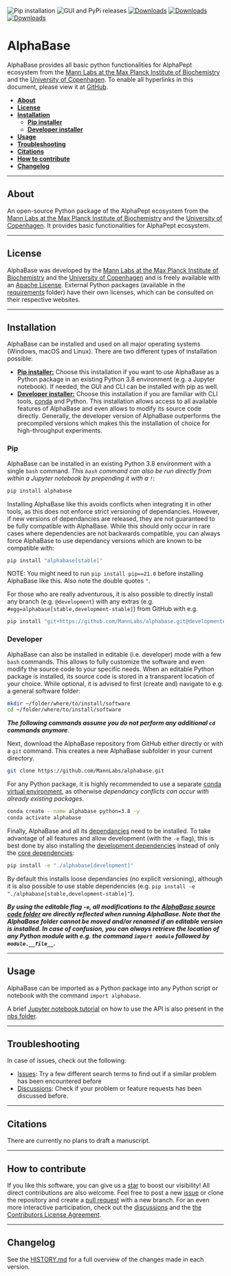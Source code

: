 ![Pip installation](https://github.com/MannLabs/alphabase/workflows/Default%20installation%20and%20tests/badge.svg)
![GUI and PyPi releases](https://github.com/MannLabs/alphabase/workflows/Publish%20on%20PyPi%20and%20release%20on%20GitHub/badge.svg)
[![Downloads](https://pepy.tech/badge/alphabase)](https://pepy.tech/project/alphabase)
[![Downloads](https://pepy.tech/badge/alphabase/month)](https://pepy.tech/project/alphabase)
[![Downloads](https://pepy.tech/badge/alphabase/week)](https://pepy.tech/project/alphabase)


# AlphaBase
AlphaBase provides all basic python functionalities for AlphaPept ecosystem from the [Mann Labs at the Max Planck Institute of Biochemistry](https://www.biochem.mpg.de/mann) and the [University of Copenhagen](https://www.cpr.ku.dk/research/proteomics/mann/). To enable all hyperlinks in this document, please view it at [GitHub](https://github.com/MannLabs/alphabase).

* [**About**](#about)
* [**License**](#license)
* [**Installation**](#installation)
  * [**Pip installer**](#pip)
  * [**Developer installer**](#developer)
* [**Usage**](#usage)
* [**Troubleshooting**](#troubleshooting)
* [**Citations**](#citations)
* [**How to contribute**](#how-to-contribute)
* [**Changelog**](#changelog)

---
## About

An open-source Python package of the AlphaPept ecosystem from the [Mann Labs at the Max Planck Institute of Biochemistry](https://www.biochem.mpg.de/mann) and the [University of Copenhagen](https://www.cpr.ku.dk/research/proteomics/mann/). It provides basic functionalities for AlphaPept ecosystem.

---
## License

AlphaBase was developed by the [Mann Labs at the Max Planck Institute of Biochemistry](https://www.biochem.mpg.de/mann) and the [University of Copenhagen](https://www.cpr.ku.dk/research/proteomics/mann/) and is freely available with an [Apache License](LICENSE.txt). External Python packages (available in the [requirements](requirements) folder) have their own licenses, which can be consulted on their respective websites.

---
## Installation

AlphaBase can be installed and used on all major operating systems (Windows, macOS and Linux).
There are two different types of installation possible:

* [**Pip installer:**](#pip) Choose this installation if you want to use AlphaBase as a Python package in an existing Python 3.8 environment (e.g. a Jupyter notebook). If needed, the GUI and CLI can be installed with pip as well.
* [**Developer installer:**](#developer) Choose this installation if you are familiar with CLI tools, [conda](https://docs.conda.io/en/latest/) and Python. This installation allows access to all available features of AlphaBase and even allows to modify its source code directly. Generally, the developer version of AlphaBase outperforms the precompiled versions which makes this the installation of choice for high-throughput experiments.

### Pip

AlphaBase can be installed in an existing Python 3.8 environment with a single `bash` command. *This `bash` command can also be run directly from within a Jupyter notebook by prepending it with a `!`*:

```bash
pip install alphabase
```

Installing AlphaBase like this avoids conflicts when integrating it in other tools, as this does not enforce strict versioning of dependancies. However, if new versions of dependancies are released, they are not guaranteed to be fully compatible with AlphaBase. While this should only occur in rare cases where dependencies are not backwards compatible, you can always force AlphaBase to use dependancy versions which are known to be compatible with:

```bash
pip install "alphabase[stable]"
```

NOTE: You might need to run `pip install pip==21.0` before installing AlphaBase like this. Also note the double quotes `"`.

For those who are really adventurous, it is also possible to directly install any branch (e.g. `@development`) with any extras (e.g. `#egg=alphabase[stable,development-stable]`) from GitHub with e.g.

```bash
pip install "git+https://github.com/MannLabs/alphabase.git@development#egg=alphabase[stable,development-stable]"
```

### Developer

AlphaBase can also be installed in editable (i.e. developer) mode with a few `bash` commands. This allows to fully customize the software and even modify the source code to your specific needs. When an editable Python package is installed, its source code is stored in a transparent location of your choice. While optional, it is advised to first (create and) navigate to e.g. a general software folder:

```bash
mkdir ~/folder/where/to/install/software
cd ~/folder/where/to/install/software
```

***The following commands assume you do not perform any additional `cd` commands anymore***.

Next, download the AlphaBase repository from GitHub either directly or with a `git` command. This creates a new AlphaBase subfolder in your current directory.

```bash
git clone https://github.com/MannLabs/alphabase.git
```

For any Python package, it is highly recommended to use a separate [conda virtual environment](https://docs.conda.io/en/latest/), as otherwise *dependancy conflicts can occur with already existing packages*.

```bash
conda create --name alphabase python=3.8 -y
conda activate alphabase
```

Finally, AlphaBase and all its [dependancies](requirements) need to be installed. To take advantage of all features and allow development (with the `-e` flag), this is best done by also installing the [development dependencies](requirements/requirements_development.txt) instead of only the [core dependencies](requirements/requirements.txt):

```bash
pip install -e "./alphabase[development]"
```

By default this installs loose dependancies (no explicit versioning), although it is also possible to use stable dependencies (e.g. `pip install -e "./alphabase[stable,development-stable]"`).

***By using the editable flag `-e`, all modifications to the [AlphaBase source code folder](alphabase) are directly reflected when running AlphaBase. Note that the AlphaBase folder cannot be moved and/or renamed if an editable version is installed. In case of confusion, you can always retrieve the location of any Python module with e.g. the command `import module` followed by `module.__file__`.***

---
## Usage

AlphaBase can be imported as a Python package into any Python script or notebook with the command `import alphabase`.

A brief [Jupyter notebook tutorial](nbs/tutorial.ipynb) on how to use the API is also present in the [nbs folder](nbs).

---
## Troubleshooting

In case of issues, check out the following:

* [Issues](https://github.com/MannLabs/alphabase/issues): Try a few different search terms to find out if a similar problem has been encountered before
* [Discussions](https://github.com/MannLabs/alphabase/discussions): Check if your problem or feature requests has been discussed before.

---
## Citations

There are currently no plans to draft a manuscript.

---
## How to contribute

If you like this software, you can give us a [star](https://github.com/MannLabs/alphabase/stargazers) to boost our visibility! All direct contributions are also welcome. Feel free to post a new [issue](https://github.com/MannLabs/alphabase/issues) or clone the repository and create a [pull request](https://github.com/MannLabs/alphabase/pulls) with a new branch. For an even more interactive participation, check out the [discussions](https://github.com/MannLabs/alphabase/discussions) and the [the Contributors License Agreement](misc/CLA.md).

---
## Changelog

See the [HISTORY.md](HISTORY.md) for a full overview of the changes made in each version.
